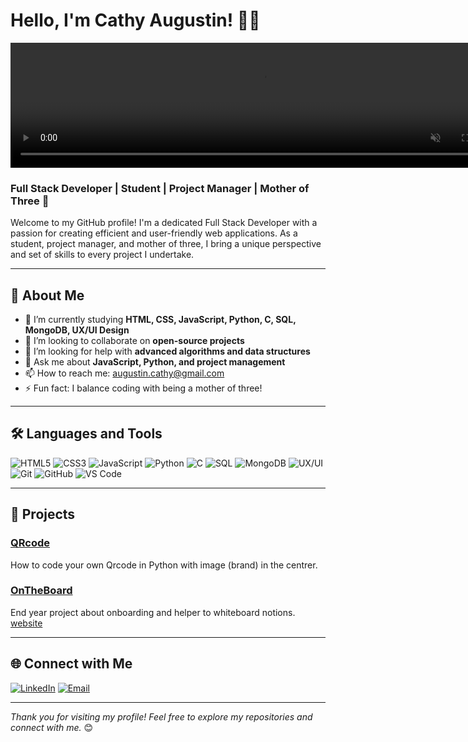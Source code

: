 # Hello, I'm Cathy Augustin! 👩‍💻

<div align="center">
  <video width="800" height="200" autoplay muted loop>
    <source src="(https://github.com/HolbyKate/HolbyKate/blob/main/Cathy.mp4)" type="video/mp4">
  </video>
</div>

### Full Stack Developer | Student | Project Manager | Mother of Three :muscle:

Welcome to my GitHub profile! I'm a dedicated Full Stack Developer with a passion for creating efficient and user-friendly web applications. As a student, project manager, and mother of three, I bring a unique perspective and set of skills to every project I undertake.

---

## 🚀 About Me

- 🌱 I’m currently studying **HTML, CSS, JavaScript, Python, C, SQL, MongoDB, UX/UI Design**
- 👯 I’m looking to collaborate on **open-source projects**
- 🤔 I’m looking for help with **advanced algorithms and data structures**
- 💬 Ask me about **JavaScript, Python, and project management**
- 📫 How to reach me: [augustin.cathy@gmail.com](mailto:augustin.cathy@gmail.com)
- ⚡ Fun fact: I balance coding with being a mother of three!

---

## 🛠️ Languages and Tools

![HTML5](https://img.shields.io/badge/-HTML5-E34F26?style=flat&logo=html5&logoColor=white)
![CSS3](https://img.shields.io/badge/-CSS3-1572B6?style=flat&logo=css3&logoColor=white)
![JavaScript](https://img.shields.io/badge/-JavaScript-F7DF1E?style=flat&logo=javascript&logoColor=black)
![Python](https://img.shields.io/badge/-Python-3776AB?style=flat&logo=python&logoColor=white)
![C](https://img.shields.io/badge/-C-A8B9CC?style=flat&logo=c&logoColor=white)
![SQL](https://img.shields.io/badge/-SQL-4479A1?style=flat&logo=sql&logoColor=white)
![MongoDB](https://img.shields.io/badge/-MongoDB-47A248?style=flat&logo=mongodb&logoColor=white)
![UX/UI](https://img.shields.io/badge/-UX/UI-0DB1C4?style=flat&logo=adobe&logoColor=white)
![Git](https://img.shields.io/badge/-Git-F05032?style=flat&logo=git&logoColor=white)
![GitHub](https://img.shields.io/badge/-GitHub-181717?style=flat&logo=github&logoColor=white)
![VS Code](https://img.shields.io/badge/-VS%20Code-007ACC?style=flat&logo=visual-studio-code&logoColor=white)


---

## 📂 Projects

### [QRcode](https://github.com/HolbyKate/QrCode)
How to code your own Qrcode in Python with image (brand) in the centrer.

### [OnTheBoard](https://github.com/HolbyKate/Ontheboard)
End year project about onboarding and helper to whiteboard notions. [website](https://www.ontheboard.fr/)

---

## 🌐 Connect with Me

[![LinkedIn](https://img.shields.io/badge/-LinkedIn-0077B5?style=flat&logo=LinkedIn&logoColor=white)](https://www.linkedin.com/in/cathyaugustin/)
[![Email](https://img.shields.io/badge/-Email-D14836?style=flat&logo=Gmail&logoColor=white)](mailto:augustin.cathy@gmail.com)

---

*Thank you for visiting my profile! Feel free to explore my repositories and connect with me.* 😊

